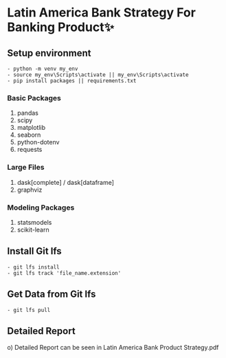 # Latin America Bank Strategy For Banking Product✨

## Setup environment

```
- python -m venv my_env
- source my_env\Scripts\activate || my_env\Scripts\activate
- pip install packages || requirements.txt
```

### Basic Packages
1. pandas
2. scipy
3. matplotlib
4. seaborn
5. python-dotenv
6. requests

### Large Files
1. dask[complete] / dask[dataframe]
2. graphviz

### Modeling Packages
1. statsmodels 
2. scikit-learn

## Install Git lfs

```
- git lfs install
- git lfs track 'file_name.extension'
```

## Get Data from Git lfs

```
- git lfs pull
```

## Detailed Report
o) Detailed Report can be seen in Latin America Bank Product Strategy.pdf
